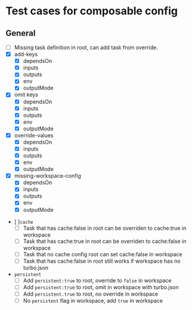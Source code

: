 # Test cases for composable config

## General

- [ ] Missing task definition in root, can add task from override.
- [x] add-keys
  - [x] dependsOn
  - [x] inputs
  - [x] outputs
  - [x] env
  - [x] outputMode
- [x] omit keys
  - [x] dependsOn
  - [x] inputs
  - [x] outputs
  - [x] env
  - [x] outputMode
- [x] override-values
  - [x] dependsOn
  - [x] inputs
  - [x] outputs
  - [x] env
  - [x] outputMode
- [x] missing-workspace-config
  - [x] dependsOn
  - [x] inputs
  - [x] outputs
  - [x] env
  - [x] outputMode
- [ ]`cache`
  - [ ] Task that has cache:false in root can be overriden to cache:true in workspace
  - [ ] Task that has cache:true in root can be overriden to cache:false in workspace
  - [ ] Task that no cache config root can set cache:false in workspace
  - [ ] Task that has cache:false in root still works if workspace has no turbo.json
- `persistent`
  - [ ] Add `persistent:true` to root, override to `false` in workspace
  - [ ] Add `persistent:true` to root, omit in workspace with turbo.json
  - [ ] Add `persistent.true` to root, no override in workspace
  - [ ] No `persistent` flag in workspace, add `true` in workspace
